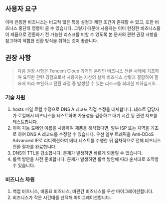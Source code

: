 

## 사용자 요구
이미 런칭한 비즈니스는 비교적 많은 특정 설정과 제한 조건이 존재할 수 있고, 또한 비즈니스 중단의 영향이 클 수 있습니다. 그렇기 때문에 사용자는 이미 런칭한 비즈니스를 이 제품으로 전환하기 전 가능한 리스크를 피할 수 있도록 본 문서의 관련 권장 사항을 참고하여 적합한 전환 방식을 취하는 것이 좋습니다.

## 권장 사항
>다음 권장 사항은 Tencent Cloud 과거의 온라인 비즈니스 전환 사례에 기초하여 요약한 관련 경험으로서 사용자는 자신의 실제 비즈니스 상황과 결합하여 필요에 따라 보완하고 전환 과정 중 발생할 수 있는 리스크를 최대한 피하십시오.

### 기술 차원
1.	hosts 파일 로컬 수정으로 DNS A 레코드 직접 수정을 대체합니다. 테스트 담당자가 로컬에서 비즈니스를 테스트하며 가용성을 검증하고 대기 시간 등 관련 지표를 테스트합니다.
2.	이미 지능 도메인 이름을 사용하여 제품을 해석했다면, 일부 ISP 또는 지역을 기초로 하여 DNS A 레코드를 수정할 수 있습니다. 우선 일부 트래픽을 Anti-DDoS Advanced IP로 리디렉션하여 베타 테스트를 수행한 뒤 점차적으로 전체 비즈니스 전환 절차를 완료합니다.
3.	DNS의 TTL을 감소합니다. 문제가 발생하면 빠르게 되돌릴 수 있습니다.
4.	롤백 방안을 사전 준비합니다. 문제가 발생하면 롤백 방안에 따라 순서대로 조작할 수 있습니다.

### 비즈니스 차원
1. 백업 비즈니스, 비중요 비즈니스, 비관건 비즈니스를 우선 마이그레이션합니다.
2. 비즈니스가 작은 시간대를 선택해 마이그레이션합니다.

